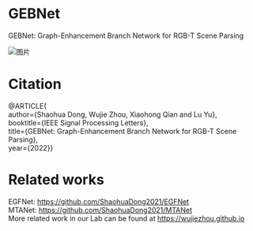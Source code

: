 # GEBNet
GEBNet: Graph-Enhancement Branch Network for RGB-T Scene Parsing <br>

![图片](https://file:///C:/Users/admin/Pictures/%E5%BE%AE%E4%BF%A1%E5%9B%BE%E7%89%87_20221119104704.png)

# Citation
@ARTICLE{<br>
  author={Shaohua Dong, Wujie Zhou, Xiaohong Qian and Lu Yu},<br>
  booktitle={IEEE Signal Processing Letters}, <br>
  title={GEBNet: Graph-Enhancement Branch Network for RGB-T Scene Parsing}, <br>
  year={2022}}<br>

# Related works
EGFNet: https://github.com/ShaohuaDong2021/EGFNet <br>
MTANet: https://github.com/ShaohuaDong2021/MTANet <br>
More related work in our Lab can be found at https://wujiezhou.github.io
